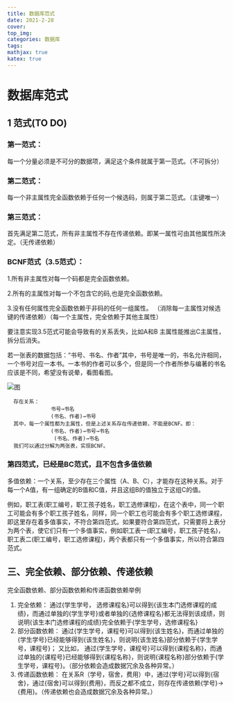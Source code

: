 ```yaml
---
title: 数据库范式
date: 2021-2-28
cover:
top_img:
categories: 数据库
tags: 
mathjax: true
katex: true
---
```

# 数据库范式

## 1 范式(TO DO)

### 第一范式： 
每一个分量必须是不可分的数据项，满足这个条件就属于第一范式。（不可拆分）

### 第二范式：
每一个非主属性完全函数依赖于任何一个候选码，则属于第二范式。（主键唯一）

### 第三范式：
首先满足第二范式，所有非主属性不存在传递依赖。即某一属性可由其他属性所决定。（无传递依赖）

### BCNF范式（3.5范式）：
1.所有非主属性对每一个码都是完全函数依赖。

2.所有的主属性对每一个不包含它的码,也是完全函数依赖。

3.没有任何属性完全函数依赖于非码的任何一组属性。
（消除每一主属性对候选键的传递依赖）（每一个主属性，完全依赖于其他主属性）

要注意实现3.5范式可能会导致有的关系丢失，比如A和B 主属性能推出C主属性，拆分后消失。

若一张表的数据包括：“书号、书名、作者”其中，书号是唯一的，书名允许相同，一个书号对应一本书。一本书的作者可以多个，但是同一个作者所参与编著的书名应该是不同，希望没有说晕，看图看图。
       
![图](http://note.youdao.com/yws/public/resource/48c8f55a5e8491c6959ae977e7f8a4d1/xmlnote/ACE272CA6DDD473699F55DAF540A8E2D/2120)

      存在关系：
                  书号→书名
                  (书名、作者)→书号
      其中，每一个属性都为主属性，但是上述关系存在传递依赖，不能是BCNF。即：
                  (书名、作者)→书号→书名
                   (书名、作者)→书名   
      我们可以通过分解为两张表，实现BCNF。
                            

### 第四范式，已经是BC范式，且不包含多值依赖

多值依赖：一个关系，至少存在三个属性（A、B、C），才能存在这种关系。对于每一个A值，有一组确定的B值和C值，并且这组B的值独立于这组C的值。

例如，职工表(职工编号，职工孩子姓名，职工选修课程)，在这个表中，同一个职工可能会有多个职工孩子姓名，同样，同一个职工也可能会有多个职工选修课程，即这里存在着多值事实，不符合第四范式。如果要符合第四范式，只需要将上表分为两个表，使它们只有一个多值事实，例如职工表一(职工编号，职工孩子姓名)，职工表二(职工编号，职工选修课程)，两个表都只有一个多值事实，所以符合第四范式。

## 三、完全依赖、部分依赖、传递依赖

完全函数依赖、部分函数依赖和传递函数依赖举例 

1. 完全依赖： 通过{学生学号， 选修课程名}可以得到{该生本门选修课程的成绩}，而通过单独的{学生学号}或者单独的{选修课程名}都无法得到该成绩，则说明{该生本门选修课程的成绩}完全依赖于{学生学号，选修课程名}
2. 部分函数依赖： 通过{学生学号，课程号}可以得到{该生姓名}，而通过单独的{学生学号}已经能够得到{该生姓名}，则说明{该生姓名}部分依赖于{学生学号，课程号}； 又比如， 通过{学生学号，课程号}可以得到{课程名称}，而通过单独的{课程号}已经能够得到{课程名称}，则说明{课程名称}部分依赖于{学生学号，课程号}。（部分依赖会造成数据冗余及各种异常。）
3. 传递函数依赖： 在关系R（学号，宿舍，费用）中，通过{学号}可以得到{宿舍}，通过{宿舍}可以得到{费用}，而反之都不成立，则存在传递依赖{学号}->{费用}。（传递依赖也会造成数据冗余及各种异常。）